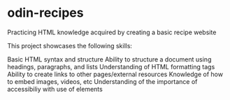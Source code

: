 # odin-recipes
Practicing HTML knowledge acquired by creating a basic recipe website

This project showcases the following skills:

Basic HTML syntax and structure
Ability to structure a document using headings, paragraphs, and lists
Understanding of HTML formatting tags
Ability to create links to other pages/external resources
Knowledge of how to embed images, videos, etc
Understanding of the importance of accessibiliy with use of elements



